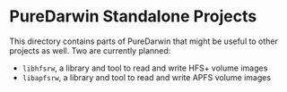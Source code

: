 # PureDarwin Standalone Projects

This directory contains parts of PureDarwin that might be useful
to other projects as well. Two are currently planned:

* `libhfsrw`, a library and tool to read and write HFS+ volume images
* `libapfsrw`, a library and tool to read and write APFS volume images
